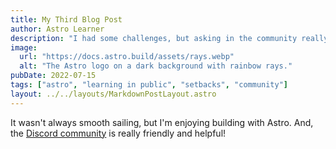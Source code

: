 ```yaml
---
title: My Third Blog Post
author: Astro Learner
description: "I had some challenges, but asking in the community really helped!"
image:
  url: "https://docs.astro.build/assets/rays.webp"
  alt: "The Astro logo on a dark background with rainbow rays."
pubDate: 2022-07-15
tags: ["astro", "learning in public", "setbacks", "community"]
layout: ../../layouts/MarkdownPostLayout.astro
---
```


It wasn't always smooth sailing, but I'm enjoying building with Astro. And, the [Discord community](https://astro.build/chat) is really friendly and helpful!
